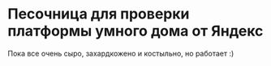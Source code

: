 # Песочница для проверки платформы умного дома от Яндекс

Пока все очень сыро, захардкожено и костыльно, но работает :)

